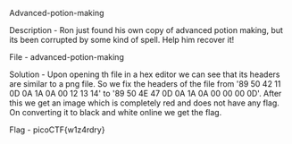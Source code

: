 Advanced-potion-making

Description - Ron just found his own copy of advanced potion making, but its been corrupted by some kind of spell. Help him recover it!

File - advanced-potion-making

Solution - Upon opening th file in a hex editor we can see that its headers are similar to a png file. So we fix the headers of the file from '89 50 42 11 0D 0A 1A 0A 00 12 13 14' to '89 50 4E 47 0D 0A 1A 0A 00 00 00 0D'. After this we get an image which is completely red and does not have any flag. On converting it to black and white online we get the flag.

Flag - picoCTF{w1z4rdry}
